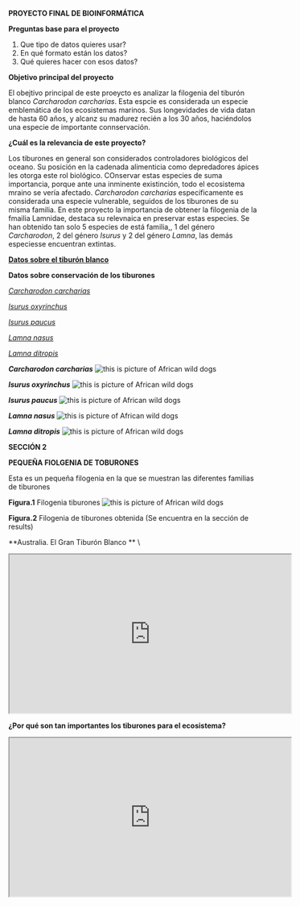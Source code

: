 **PROYECTO FINAL DE BIOINFORMÁTICA** 

**Preguntas base para el proyecto**

1. Que tipo de datos quieres usar?
2. En qué formato están los datos?
3. Qué quieres hacer con esos datos?

**Objetivo principal del proyecto**

El obejtivo principal de este proeycto es analizar la filogenia del tiburón blanco *Carcharodon carcharias*. Esta espcie es considerada un especie emblemática de los ecosistemas marinos. Sus longevidades de vida datan de hasta 60 años, y alcanz su madurez recién a los 30 años, haciéndolos una especie de importante connservación. 

**¿Cuál es la relevancia de este proyecto?**

Los tiburones en general son considerados controladores biológicos del oceano. Su posición en la cadenada alimenticia como depredadores ápices les otorga este rol biológico. COnservar estas especies de suma importancia, porque ante una inminente existinción, todo el ecosistema mraino se vería afectado. *Carcharodon carcharias* específicamente es considerada una especie vulnerable, seguidos de los tiburones de su misma familia. En este proyecto la importancia de obtener la filogenia de la fmailia Lamnidae, destaca su relevnaica en preservar estas especies. Se han obtenido tan solo 5 especies de está familia,, 1 del género *Carcharodon*, 2 del género *Isurus* y 2 del género *Lamna*, las demás especiesse encuentran extintas.


[**Datos sobre el tiburón blanco**](https://www.nationalgeographic.es/animales/tiburon-blanco#:~:text=El%20gran%20tibur%C3%B3n%20blanco%20es%20el%20mayor%20depredador%20de%20la%20Tierra.&text=La%20mordedura%20del%20gran%20tibur%C3%B3n,la%20de%20un%20ser%20humano.&text=Las%20madres%20de%20gran%20tibur%C3%B3n,17%20cr%C3%ADas%20a%20la%20vez.)

**Datos sobre conservación de los tiburones**

[*Carcharodon carcharias*](https://www.iucnredlist.org/es/species/3855/212629880)

[*Isurus oxyrinchus*](https://www.iucnredlist.org/es/species/3855/212629880)

[*Isurus paucus*](https://www.iucnredlist.org/es/species/60225/3095898)

[*Lamna nasus*](https://www.iucnredlist.org/es/species/11200/500969)

[*Lamna ditropis*](https://www.iucnredlist.org/es/species/39342/124402990)


***Carcharodon carcharias*** ![this is picture of African wild dogs](https://upload.wikimedia.org/wikipedia/commons/5/56/White_shark.jpg)  


***Isurus oxyrinchus*** ![this is picture of African wild dogs](https://litoraldegranada.ugr.es/wp-content/uploads/2020/10/Ioxport.jpg) 


***Isurus paucus*** ![this is picture of African wild dogs](https://fundacionmundoazul.com/wp-content/uploads/2017/08/photo4987741161909233605-1.jpg) 

***Lamna nasus*** ![this is picture of African wild dogs](https://cdn.statically.io/img/www.sharksandrays.com/wp-content/uploads/2023/10/Porbeagle-Shark-218.jpg?quality=100&f=auto) 


***Lamna ditropis*** ![this is picture of African wild dogs](https://static.wikia.nocookie.net/reinoanimalia/images/1/14/Salmon_Shark_018.jpg/revision/latest?cb=20180907184012&path-prefix=es) 




**SECCIÓN 2**


**PEQUEÑA FIOLGENIA DE TOBURONES**

Esta es un pequeña filogenia en la que se muestran las diferentes familias de tiburones

**Figura.1** Filogenia tiburones ![this is picture of African wild dogs](https://blogger.googleusercontent.com/img/b/R29vZ2xl/AVvXsEjPqS_Z1QJCuCX9sx7Yj9Kv-bSGgfaMeqdK5HkkubHV9H28Ve8BTYVelSx2r57e2eGNioth5PcFOu1xb5BPoDiRBkLOqe8sasSBH4cWpNI_pQe2SFE8FcbqBxQ8fvrSbm8HmLvOY5KLCVhf/s1600/Chondrichthyes2.png)

**Figura.2** Filogenia de tiburones obtenida (Se encuentra en la sección de results)




**Australia. El Gran Tiburón Blanco **
\   
<iframe src="https://www.youtube.com/embed/-MpjaGVmD44?si=brym2qqT2hjuq2Ob" title="YouTube video player"data-external= "1" width="560" height="315"> </iframe> 

**¿Por qué son tan importantes los tiburones para el ecosistema?**

<iframe src="https://www.youtube.com/embed/RoxlkKGxBMc?si=T32o43Ypn75RhyZP" title="YouTube video player"data-external= "1" width="560" height="315"> </iframe> 
